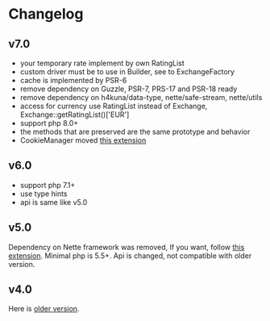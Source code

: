 # Changelog

## v7.0

- your temporary rate implement by own RatingList
- custom driver must be to use in Builder, see to ExchangeFactory
- cache is implemented by PSR-6
- remove dependency on Guzzle, PSR-7, PRS-17 and PSR-18 ready
- remove dependency on h4kuna/data-type, nette/safe-stream, nette/utils
- access for currency use RatingList instead of Exchange, Exchange::getRatingList()['EUR']
- support php 8.0+
- the methods that are preserved are the same prototype and behavior
- CookieManager moved [this extension](//github.com/h4kuna/exchange-nette)


## v6.0

- support php 7.1+
- use type hints
- api is same like v5.0


## v5.0

Dependency on Nette framework was removed, If you want, follow [this extension](//github.com/h4kuna/exchange-nette). Minimal php is 5.5+. Api is changed, not compatible with older version.


## v4.0

Here is [older version](//github.com/h4kuna/exchange/tree/v4.2.2).
